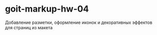 # goit-markup-hw-04
Добавление разметки, оформление иконок и декоративных эффектов для страниц из макета
